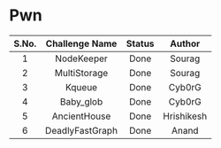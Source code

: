 # Pwn

|S.No.| Challenge Name | Status | Author | 
|:---:|:--------------:|:-------:|:--:|
| 1 | NodeKeeper | Done | Sourag |
| 2 | MultiStorage | Done | Sourag |
| 3 | Kqueue  | Done | Cyb0rG |
| 4 | Baby_glob | Done | Cyb0rG |
| 5 | AncientHouse | Done | Hrishikesh |
| 6 | DeadlyFastGraph | Done | Anand |
